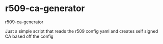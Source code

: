 r509-ca-generator
=================

r509-ca-generator

Just a simple script that reads the r509 config yaml and creates self signed
CA based off the config
